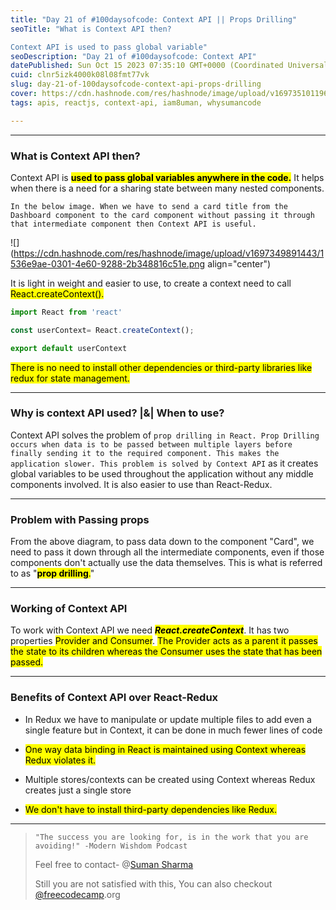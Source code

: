 ```yaml
---
title: "Day 21 of #100daysofcode: Context API || Props Drilling"
seoTitle: "What is Context API then?

Context API is used to pass global variable"
seoDescription: "Day 21 of #100daysofcode: Context API"
datePublished: Sun Oct 15 2023 07:35:10 GMT+0000 (Coordinated Universal Time)
cuid: clnr5izk4000k08l08fmt77vk
slug: day-21-of-100daysofcode-context-api-props-drilling
cover: https://cdn.hashnode.com/res/hashnode/image/upload/v1697351011962/eac84566-cbc9-4f0a-a497-5f9eb2e80071.png
tags: apis, reactjs, context-api, iam8uman, whysumancode

---
```


---

### What is Context API then?

Context API is **<mark>used to pass global variables anywhere in the code.</mark>** It helps when there is a need for a sharing state between many nested components.

`In the below image. When we have to send a card title from the Dashboard component to the card component without passing it through that intermediate component then Context API is useful.`

![](https://cdn.hashnode.com/res/hashnode/image/upload/v1697349891443/1536e9ae-0301-4e60-9288-2b348816c51e.png align="center")

It is light in weight and easier to use, to create a context need to call <mark>React.createContext().</mark>

```javascript
import React from 'react'

const userContext= React.createContext();

export default userContext
```

<mark>There is no need to install other dependencies or third-party libraries like redux for state management.</mark>

---

### Why is context API used? |&| When to use?

Context API solves the problem of `prop drilling in React. Prop Drilling occurs when data is to be passed between multiple layers before finally sending it to the required component. This makes the application slower. This problem is solved by Context API` as it creates global variables to be used throughout the application without any middle components involved. It is also easier to use than React-Redux.

---

### Problem with Passing props

From the above diagram, to pass data down to the component "Card", we need to pass it down through all the intermediate components, even if those components don't actually use the data themselves. This is what is referred to as "**<mark>prop drilling</mark>**<mark>.</mark>"

---

### Working of Context API

To work with Context API we need ***<mark>React.createContext</mark>***. It has two properties <mark>Provider and Consumer</mark>. <mark>The Provider acts as a parent it passes the state to its children whereas the Consumer uses the state that has been passed.</mark>

---

### Benefits of Context API over React-Redux

* In Redux we have to manipulate or update multiple files to add even a single feature but in Context, it can be done in much fewer lines of code
    
* <mark>One way data binding in React is maintained using Context whereas Redux violates it.</mark>
    
* Multiple stores/contexts can be created using Context whereas Redux creates just a single store
    
* <mark>We don't have to install third-party dependencies like Redux.</mark>
    

---

> `"The success you are looking for, is in the work that you are avoiding!" -Modern Wishdom Podcast`
> 
> Feel free to contact- @[Suman Sharma](@iam8uman)
> 
> Still you are not satisfied with this, You can also checkout [@freecodecamp](https://www.freecodecamp.org/news/context-api-in-react/).org